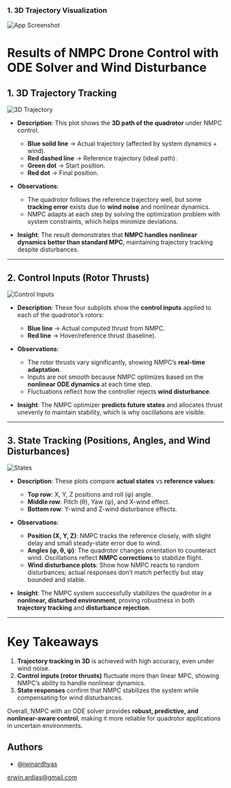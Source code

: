 ### 1. 3D Trajectory Visualization

![App Screenshot](https://via.placeholder.com/468x300?text=App+Screenshot+Here)


# Results of NMPC Drone Control with ODE Solver and Wind Disturbance

## 1. **3D Trajectory Tracking**

![3D Trajectory](Screenshot%202025-08-23%20120750.png)

* **Description**:
  This plot shows the **3D path of the quadrotor** under NMPC control.

  * **Blue solid line** → Actual trajectory (affected by system dynamics + wind).
  * **Red dashed line** → Reference trajectory (ideal path).
  * **Green dot** → Start position.
  * **Red dot** → Final position.

* **Observations**:

  * The quadrotor follows the reference trajectory well, but some **tracking error** exists due to **wind noise** and nonlinear dynamics.
  * NMPC adapts at each step by solving the optimization problem with system constraints, which helps minimize deviations.

* **Insight**:
  The result demonstrates that **NMPC handles nonlinear dynamics better than standard MPC**, maintaining trajectory tracking despite disturbances.

---

## 2. **Control Inputs (Rotor Thrusts)**

![Control Inputs](Screenshot%202025-08-23%20120833.png)

* **Description**:
  These four subplots show the **control inputs** applied to each of the quadrotor’s rotors:

  * **Blue line** → Actual computed thrust from NMPC.
  * **Red line** → Hover/reference thrust (baseline).

* **Observations**:

  * The rotor thrusts vary significantly, showing NMPC’s **real-time adaptation**.
  * Inputs are not smooth because NMPC optimizes based on the **nonlinear ODE dynamics** at each time step.
  * Fluctuations reflect how the controller rejects **wind disturbance**.

* **Insight**:
  The NMPC optimizer **predicts future states** and allocates thrust unevenly to maintain stability, which is why oscillations are visible.

---

## 3. **State Tracking (Positions, Angles, and Wind Disturbances)**

![States](Screenshot%202025-08-23%20132548.png)

* **Description**:
  These plots compare **actual states** vs **reference values**:

  * **Top row**: X, Y, Z positions and roll (φ) angle.
  * **Middle row**: Pitch (θ), Yaw (ψ), and X-wind effect.
  * **Bottom row**: Y-wind and Z-wind disturbance effects.

* **Observations**:

  * **Position (X, Y, Z)**: NMPC tracks the reference closely, with slight delay and small steady-state error due to wind.
  * **Angles (φ, θ, ψ)**: The quadrotor changes orientation to counteract wind. Oscillations reflect **NMPC corrections** to stabilize flight.
  * **Wind disturbance plots**: Show how NMPC reacts to random disturbances; actual responses don’t match perfectly but stay bounded and stable.

* **Insight**:
  The NMPC system successfully stabilizes the quadrotor in a **nonlinear, disturbed environment**, proving robustness in both **trajectory tracking** and **disturbance rejection**.

---

# Key Takeaways

1. **Trajectory tracking in 3D** is achieved with high accuracy, even under wind noise.
2. **Control inputs (rotor thrusts)** fluctuate more than linear MPC, showing NMPC’s ability to handle nonlinear dynamics.
3. **State responses** confirm that NMPC stabilizes the system while compensating for wind disturbances.

Overall, NMPC with an ODE solver provides **robust, predictive, and nonlinear-aware control**, making it more reliable for quadrotor applications in uncertain environments.


## Authors

- [@iwinardhyas](https://www.github.com/iwinardhyas)

erwin.ardias@gmail.com